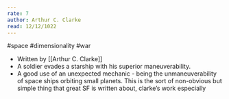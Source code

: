 ```yaml
---
rate: 7
author: Arthur C. Clarke
read: 12/12/1022
---
```

#space #dimensionality #war 

- Written by [[Arthur C. Clarke]]
- A soldier evades a starship with his superior maneuverability.
- A good use of an unexpected mechanic - being the unmaneuverability of space ships orbiting small planets. This is the sort of non-obvious but simple thing that great SF is written about, clarke’s work especially